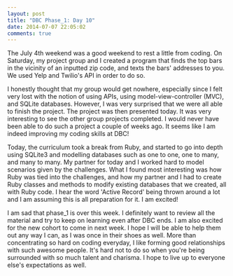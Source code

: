 ```yaml
---
layout: post
title: "DBC Phase_1: Day 10"
date: 2014-07-07 22:05:02
comments: true
---
```


The July 4th weekend was a good weekend to rest a little from coding. On Saturday, my project group and I created a program that finds the top bars in the vicinity of an inputted zip code, and texts the bars' addresses to you. We used Yelp and Twilio's API in order to do so. 

I honestly thought that my group would get nowhere, especially since I felt very lost with the notion of using APIs, using model-view-controller (MVC), and SQLite databases. However, I was very surprised that we were all able to finish the project. The project was then presented today. It was very interesting to see the other group projects completed. I would never have been able to do such a project a couple of weeks ago. It seems like I am indeed improving my coding skills at DBC!

Today, the curriculum took a break from Ruby, and started to go into depth using SQLite3 and modelling databases such as one to one, one to many, and many to many. My partner for today and I worked hard to model scenarios given by the challenges. What I found most interesting was how Ruby was tied into the challenges, and how my partner and I had to create Ruby classes and methods to modify existing databases that we created, all with Ruby code. I hear the word 'Active Record' being thrown around a lot and I am assuming this is all preparation for it. I am excited!

I am sad that phase_1 is over this week. I definitely want to review all the material and try to keep on learning even after DBC ends. I am also excited for the new cohort to come in next week. I hope I will be able to help them out any way I can, as I was once in their shoes as well. More than concentrating so hard on coding everyday, I like forming good relationships with such awesome people. It's hard not to do so when you're being surrounded with so much talent and charisma. I hope to live up to everyone else's expectations as well.